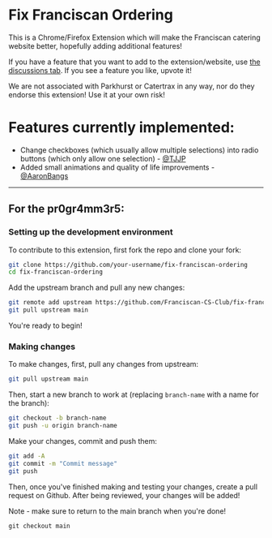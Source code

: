 # Fix Franciscan Ordering

This is a Chrome/Firefox Extension which will make the Franciscan catering website better, hopefully adding additional features!

If you have a feature that you want to add to the extension/website, use [the discussions tab](https://github.com/Franciscan-CS-Club/fix-franciscan-ordering/discussions). If you see a feature you like, upvote it!

We are not associated with Parkhurst or Catertrax in any way, nor do they endorse this extension! Use it at your own risk!



# Features currently implemented:
- Change checkboxes (which usually allow multiple selections) into radio buttons (which only allow one selection) - [@TJJP](https://github.com/TJJP)
- Added small animations and quality of life improvements - [@AaronBangs](https://github.com/AaronBangs)

---

## For the pr0gr4mm3r5:

### Setting up the development environment

To contribute to this extension, first fork the repo and clone your fork:
```bash
git clone https://github.com/your-username/fix-franciscan-ordering
cd fix-franciscan-ordering
```
Add the upstream branch and pull any new changes:
```bash
git remote add upstream https://github.com/Franciscan-CS-Club/fix-franciscan-ordering
git pull upstream main
```
You're ready to begin!

### Making changes

To make changes, first, pull any changes from upstream:
```bash
git pull upstream main
```

Then, start a new branch to work at (replacing `branch-name` with a name for the branch):
```bash
git checkout -b branch-name
git push -u origin branch-name
```
Make your changes, commit and push them:
```bash
git add -A
git commit -m "Commit message"
git push
```

Then, once you've finished making and testing your changes, create a pull request on Github. After being reviewed, your changes will be added!


Note - make sure to return to the main branch when you're done!
```
git checkout main
```
